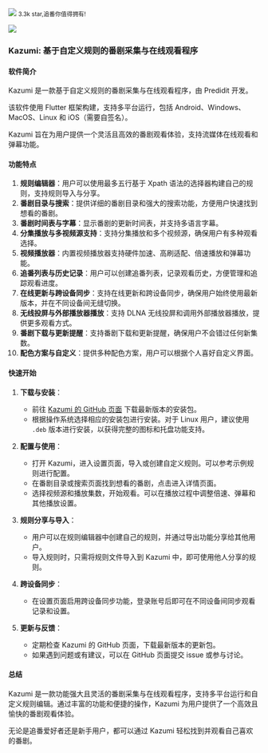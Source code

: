 <img src="/assets/image/240914-Kazumi.png">
<small>3.3k star,追番你值得拥有!</small>

![](/assets/image/240914-Kazumi.png)

### Kazumi: 基于自定义规则的番剧采集与在线观看程序

#### 软件简介

Kazumi 是一款基于自定义规则的番剧采集与在线观看程序，由 Predidit 开发。

该软件使用 Flutter 框架构建，支持多平台运行，包括 Android、Windows、MacOS、Linux 和 iOS（需要自签名）。

Kazumi 旨在为用户提供一个灵活且高效的番剧观看体验，支持流媒体在线观看和弹幕功能。

#### 功能特点

1. **规则编辑器**：用户可以使用最多五行基于 Xpath 语法的选择器构建自己的规则，支持规则导入与分享。
2. **番剧目录与搜索**：提供详细的番剧目录和强大的搜索功能，方便用户快速找到想看的番剧。
3. **番剧时间表与字幕**：显示番剧的更新时间表，并支持多语言字幕。
4. **分集播放与多视频源支持**：支持分集播放和多个视频源，确保用户有多种观看选择。
5. **视频播放器**：内置视频播放器支持硬件加速、高刷适配、倍速播放和弹幕功能。
6. **追番列表与历史记录**：用户可以创建追番列表，记录观看历史，方便管理和追踪观看进度。
7. **在线更新与跨设备同步**：支持在线更新和跨设备同步，确保用户始终使用最新版本，并在不同设备间无缝切换。
8. **无线投屏与外部播放器播放**：支持 DLNA 无线投屏和调用外部播放器播放，提供更多观看方式。
9. **番剧下载与更新提醒**：支持番剧下载和更新提醒，确保用户不会错过任何新集数。
10. **配色方案与自定义**：提供多种配色方案，用户可以根据个人喜好自定义界面。

#### 快速开始

1. **下载与安装**：
   - 前往 [Kazumi 的 GitHub 页面](https://github.com/Predidit/Kazumi) 下载最新版本的安装包。
   - 根据操作系统选择相应的安装包进行安装。对于 Linux 用户，建议使用 `.deb` 版本进行安装，以获得完整的图标和托盘功能支持。

2. **配置与使用**：
   - 打开 Kazumi，进入设置页面，导入或创建自定义规则。可以参考示例规则进行配置。
   - 在番剧目录或搜索页面找到想看的番剧，点击进入详情页面。
   - 选择视频源和播放集数，开始观看。可以在播放过程中调整倍速、弹幕和其他播放设置。

3. **规则分享与导入**：
   - 用户可以在规则编辑器中创建自己的规则，并通过导出功能分享给其他用户。
   - 导入规则时，只需将规则文件导入到 Kazumi 中，即可使用他人分享的规则。

4. **跨设备同步**：
   - 在设置页面启用跨设备同步功能，登录账号后即可在不同设备间同步观看记录和设置。

5. **更新与反馈**：
   - 定期检查 Kazumi 的 GitHub 页面，下载最新版本的更新包。
   - 如果遇到问题或有建议，可以在 GitHub 页面提交 issue 或参与讨论。

#### 总结

Kazumi 是一款功能强大且灵活的番剧采集与在线观看程序，支持多平台运行和自定义规则编辑。通过丰富的功能和便捷的操作，Kazumi 为用户提供了一个高效且愉快的番剧观看体验。

无论是追番爱好者还是新手用户，都可以通过 Kazumi 轻松找到并观看自己喜欢的番剧。

